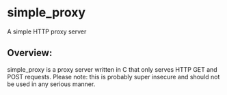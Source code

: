 # simple_proxy
A simple HTTP proxy server

## Overview:
simple_proxy is a proxy server written in C that only serves HTTP GET and POST requests.
Please note: this is probably super insecure and should not be used in any serious manner.
